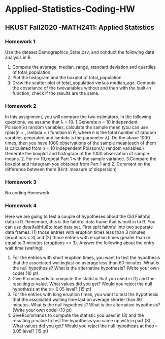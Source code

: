 # Applied-Statistics-Coding-HW
## HKUST Fall2020 -MATH2411: Applied Statistics

### Homework 1
Use the dataset Demographics_State.csv, and conduct the following data analysis in R.
1. Compute the average, median, range, standard deviation and quartiles of total_population.
2. Plot the histogram and the boxplot of total_population.
3. Draw the scatter plot of total_population versus median_age. Compute the covariance of the twovariables without and then with the built-in function; check if the results are the same.

### Homework 2
In this assignment, you will compare the two estimators. In the following questions, we assume that λ = 10.
1.Generate n = 10 independent Poisson(λ) random variables, calculate the sample mean (you can use rpois(n = , lambda = ) function in R, where n is the total number of random varables generated and lambda is the parameter λ). Do the above 1000 times, then you have 1000 observations of the sample mean(each of them is calculated from n = 10 independent Poisson(λ) random variables.) Generate the boxplot and histogram of the 1000 observation of sample means.
2. For n= 10,repeat Part 1 with the sample variance.
3.Compare the boxplot and histogram you obtained from Part 1 and 2. Comment on the difference between them.(Hint: measure of dispersion)

### Homework 3
No coding Homework

### Homework 4
Here we are going to test a couple of hypotheses about the Old Faithful data in R. Remember, this is the faithful data frame that is built in to R. You can use data(faithful)to load data set. First split faithful into two separate data frames: (1) those entries with eruption times less than 3 minutes (eruptions < 3) and (2) those entries with eruption times greater than or equal to 3 minutes (eruptions >= 3). Answer the following about the entry wait time (waiting):
1. For the entries with short eruption times, you want to test the hypothesis that the associated waitinglast on average less than 60 minutes. What is the null hypothesis? What is the alternative hypothesis? (Write your own code) (10 pt)
2. Give R commands to compute the statistic that you used in (1) and the resulting p-value. What values did you get? Would you reject the null hypothesis at the α= 0.05 level? (15 pt)
3. For the entries with long eruption times, you want to test the hypothesis that the associated waiting time last on average shorter than 80 minutes. What is the null hypothesis? What is the alternative hypothesis? (Write your own code) (10 pt)
4. GiveRcommands to compute the statistic you used in (3) and the resulting p-value to test the hypothesis you came up with in part (3). What values did you get? Would you reject the null hypothesis at theα= 0.05 level? (15 pt)
